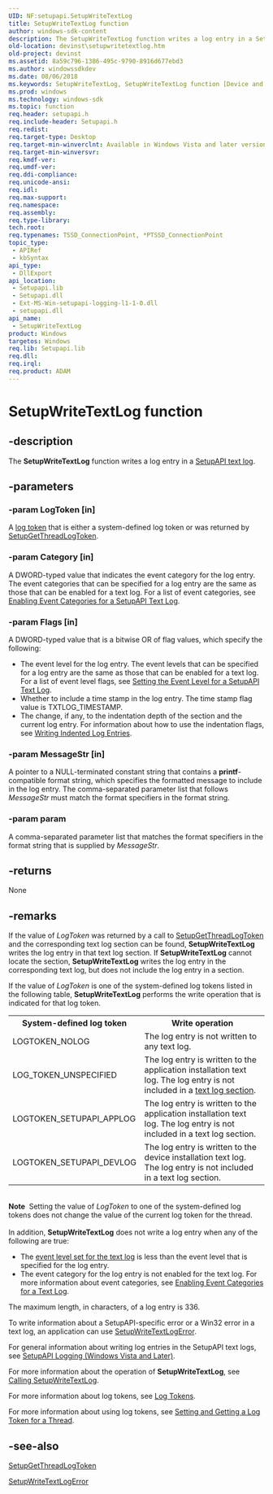 ```yaml
---
UID: NF:setupapi.SetupWriteTextLog
title: SetupWriteTextLog function
author: windows-sdk-content
description: The SetupWriteTextLog function writes a log entry in a SetupAPI text log.
old-location: devinst\setupwritetextlog.htm
old-project: devinst
ms.assetid: 8a59c796-1386-495c-9790-8916d677ebd3
ms.author: windowssdkdev
ms.date: 08/06/2018
ms.keywords: SetupWriteTextLog, SetupWriteTextLog function [Device and Driver Installation], devinst.setupwritetextlog, setupapi/SetupWriteTextLog, setupapilog-ref_42860a5c-0ea7-4185-81eb-76996286cafc.xml
ms.prod: windows
ms.technology: windows-sdk
ms.topic: function
req.header: setupapi.h
req.include-header: Setupapi.h
req.redist: 
req.target-type: Desktop
req.target-min-winverclnt: Available in Windows Vista and later versions of Windows.
req.target-min-winversvr: 
req.kmdf-ver: 
req.umdf-ver: 
req.ddi-compliance: 
req.unicode-ansi: 
req.idl: 
req.max-support: 
req.namespace: 
req.assembly: 
req.type-library: 
tech.root: 
req.typenames: TSSD_ConnectionPoint, *PTSSD_ConnectionPoint
topic_type:
 - APIRef
 - kbSyntax
api_type:
 - DllExport
api_location:
 - Setupapi.lib
 - Setupapi.dll
 - Ext-MS-Win-setupapi-logging-l1-1-0.dll
 - setupapi.dll
api_name:
 - SetupWriteTextLog
product: Windows
targetos: Windows
req.lib: Setupapi.lib
req.dll: 
req.irql: 
req.product: ADAM
---
```


# SetupWriteTextLog function


## -description


The <b>SetupWriteTextLog</b> function writes a log entry in a <a href="https://msdn.microsoft.com/library/Ff550900(v=VS.85).aspx">SetupAPI text log</a>.


## -parameters




### -param LogToken [in]

A <a href="https://msdn.microsoft.com/library/Ff548678(v=VS.85).aspx">log token</a> that is either a system-defined log token or was returned by <a href="https://msdn.microsoft.com/a4d870d0-2a1a-4319-9e52-e5bf469c4cdf">SetupGetThreadLogToken</a>.


### -param Category [in]

A DWORD-typed value that indicates the event category for the log entry. The event categories that can be specified for a log entry are the same as those that can be enabled for a text log. For a list of event categories, see <a href="https://msdn.microsoft.com/library/Ff544882(v=VS.85).aspx">Enabling Event Categories for a SetupAPI Text Log</a>. 


### -param Flags [in]

A DWORD-typed value that is a bitwise OR of flag values, which specify the following:

<ul>
<li>
The event level for the log entry. The event levels that can be specified for a log entry are the same as those that can be enabled for a text log. For a list of event level flags, see <a href="https://msdn.microsoft.com/library/Ff550845(v=VS.85).aspx">Setting the Event Level for a SetupAPI Text Log</a>. 

</li>
<li>
Whether to include a time stamp in the log entry. The time stamp flag value is TXTLOG_TIMESTAMP.

</li>
<li>
The change, if any, to the indentation depth of the section and the current log entry. For information about how to use the indentation flags, see <a href="https://msdn.microsoft.com/library/Ff554018(v=VS.85).aspx">Writing Indented Log Entries</a>.

</li>
</ul>

### -param MessageStr [in]

A pointer to a NULL-terminated constant string that contains a <b>printf</b>-compatible format string, which specifies the formatted message to include in the log entry. The comma-separated parameter list that follows <i>MessageStr</i> must match the format specifiers in the format string. 


### -param param

A comma-separated parameter list that matches the format specifiers in the format string that is supplied by <i>MessageStr</i>. 


## -returns



None




## -remarks



If the value of <i>LogToken</i> was returned by a call to <a href="https://msdn.microsoft.com/a4d870d0-2a1a-4319-9e52-e5bf469c4cdf">SetupGetThreadLogToken</a> and the corresponding text log section can be found, <b>SetupWriteTextLog</b> writes the log entry in that text log section. If <b>SetupWriteTextLog</b> cannot locate the section, <b>SetupWriteTextLog</b> writes the log entry in the corresponding text log, but does not include the log entry in a section.

If the value of <i>LogToken</i> is one of the system-defined log tokens listed in the following table, <b>SetupWriteTextLog</b> performs the write operation that is indicated for that log token.

<table>
<tr>
<th>System-defined log token </th>
<th>Write operation</th>
</tr>
<tr>
<td>
LOGTOKEN_NOLOG

</td>
<td>
The log entry is not written to any text log.

</td>
</tr>
<tr>
<td>
LOG_TOKEN_UNSPECIFIED

</td>
<td>
The log entry is written to the application installation text log. The log entry is not included in a <a href="https://msdn.microsoft.com/library/Ff544956(v=VS.85).aspx">text log section</a>. 

</td>
</tr>
<tr>
<td>
LOGTOKEN_SETUPAPI_APPLOG

</td>
<td>
The log entry is written to the application installation text log. The log entry is not included in a text log section.

</td>
</tr>
<tr>
<td>
LOGTOKEN_SETUPAPI_DEVLOG

</td>
<td>
The log entry is written to the device installation text log. The log entry is not included in a text log section.

</td>
</tr>
</table>
 

<div class="alert"><b>Note</b>  Setting the value of <i>LogToken</i> to one of the system-defined log tokens does not change the value of the current log token for the thread.</div>
<div> </div>
In addition, <b>SetupWriteTextLog</b> does not write a log entry when any of the following are true:

<ul>
<li>
The <a href="https://msdn.microsoft.com/library/Ff550845(v=VS.85).aspx">event level set for the text log</a> is less than the event level that is specified for the log entry. 

</li>
<li>
The event category for the log entry is not enabled for the text log. For more information about event categories, see <a href="https://msdn.microsoft.com/library/Ff544882(v=VS.85).aspx">Enabling Event Categories for a Text Log</a>.

</li>
</ul>
The maximum length, in characters, of a log entry is 336.

To write information about a SetupAPI-specific error or a Win32 error in a text log, an application can use <a href="https://msdn.microsoft.com/9b52d5a7-4a7f-49eb-86c4-cc0434b54232">SetupWriteTextLogError</a>.

For general information about writing log entries in the SetupAPI text logs, see <a href="https://msdn.microsoft.com/library/Ff550887(v=VS.85).aspx">SetupAPI Logging (Windows Vista and Later)</a>. 

For more information about the operation of <b>SetupWriteTextLog</b>, see <a href="https://msdn.microsoft.com/library/Ff537850(v=VS.85).aspx">Calling SetupWriteTextLog</a>. 

For more information about log tokens, see <a href="https://msdn.microsoft.com/library/Ff548678(v=VS.85).aspx">Log Tokens</a>.

For more information about using log tokens, see <a href="https://msdn.microsoft.com/library/Ff550779(v=VS.85).aspx">Setting and Getting a Log Token for a Thread</a>.




## -see-also




<a href="https://msdn.microsoft.com/a4d870d0-2a1a-4319-9e52-e5bf469c4cdf">SetupGetThreadLogToken</a>



<a href="https://msdn.microsoft.com/9b52d5a7-4a7f-49eb-86c4-cc0434b54232">SetupWriteTextLogError</a>
 

 

